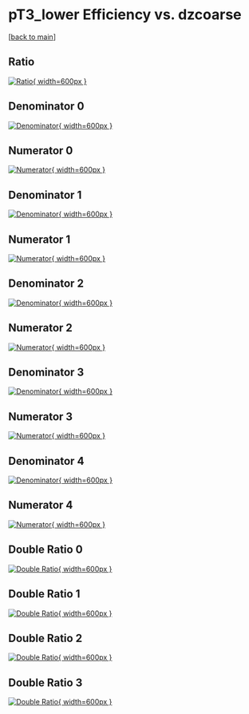 # pT3_lower Efficiency vs. dzcoarse

[[back to main](./)]



## Ratio

[![Ratio](../mtv/var/pT3_lower_vtr_13_0_eff_dzcoarse.png){ width=600px }](../mtv/var/pT3_lower_vtr_13_0_eff_dzcoarse.pdf)

## Denominator 0

[![Denominator](../mtv/den/pT3_lower_vtr_13_0_eff_dzcoarse_den0.png){ width=600px }](../mtv/den/pT3_lower_vtr_13_0_eff_dzcoarse_den0.pdf)

## Numerator 0

[![Numerator](../mtv/num/pT3_lower_vtr_13_0_eff_dzcoarse_num0.png){ width=600px }](../mtv/num/pT3_lower_vtr_13_0_eff_dzcoarse_num0.pdf)

## Denominator 1

[![Denominator](../mtv/den/pT3_lower_vtr_13_0_eff_dzcoarse_den1.png){ width=600px }](../mtv/den/pT3_lower_vtr_13_0_eff_dzcoarse_den1.pdf)

## Numerator 1

[![Numerator](../mtv/num/pT3_lower_vtr_13_0_eff_dzcoarse_num1.png){ width=600px }](../mtv/num/pT3_lower_vtr_13_0_eff_dzcoarse_num1.pdf)

## Denominator 2

[![Denominator](../mtv/den/pT3_lower_vtr_13_0_eff_dzcoarse_den2.png){ width=600px }](../mtv/den/pT3_lower_vtr_13_0_eff_dzcoarse_den2.pdf)

## Numerator 2

[![Numerator](../mtv/num/pT3_lower_vtr_13_0_eff_dzcoarse_num2.png){ width=600px }](../mtv/num/pT3_lower_vtr_13_0_eff_dzcoarse_num2.pdf)

## Denominator 3

[![Denominator](../mtv/den/pT3_lower_vtr_13_0_eff_dzcoarse_den3.png){ width=600px }](../mtv/den/pT3_lower_vtr_13_0_eff_dzcoarse_den3.pdf)

## Numerator 3

[![Numerator](../mtv/num/pT3_lower_vtr_13_0_eff_dzcoarse_num3.png){ width=600px }](../mtv/num/pT3_lower_vtr_13_0_eff_dzcoarse_num3.pdf)

## Denominator 4

[![Denominator](../mtv/den/pT3_lower_vtr_13_0_eff_dzcoarse_den4.png){ width=600px }](../mtv/den/pT3_lower_vtr_13_0_eff_dzcoarse_den4.pdf)

## Numerator 4

[![Numerator](../mtv/num/pT3_lower_vtr_13_0_eff_dzcoarse_num4.png){ width=600px }](../mtv/num/pT3_lower_vtr_13_0_eff_dzcoarse_num4.pdf)

## Double Ratio 0

[![Double Ratio](../mtv/ratio/pT3_lower_vtr_13_0_eff_dzcoarse_ratio0.png){ width=600px }](../mtv/ratio/pT3_lower_vtr_13_0_eff_dzcoarse_ratio0.pdf)

## Double Ratio 1

[![Double Ratio](../mtv/ratio/pT3_lower_vtr_13_0_eff_dzcoarse_ratio1.png){ width=600px }](../mtv/ratio/pT3_lower_vtr_13_0_eff_dzcoarse_ratio1.pdf)

## Double Ratio 2

[![Double Ratio](../mtv/ratio/pT3_lower_vtr_13_0_eff_dzcoarse_ratio2.png){ width=600px }](../mtv/ratio/pT3_lower_vtr_13_0_eff_dzcoarse_ratio2.pdf)

## Double Ratio 3

[![Double Ratio](../mtv/ratio/pT3_lower_vtr_13_0_eff_dzcoarse_ratio3.png){ width=600px }](../mtv/ratio/pT3_lower_vtr_13_0_eff_dzcoarse_ratio3.pdf)

